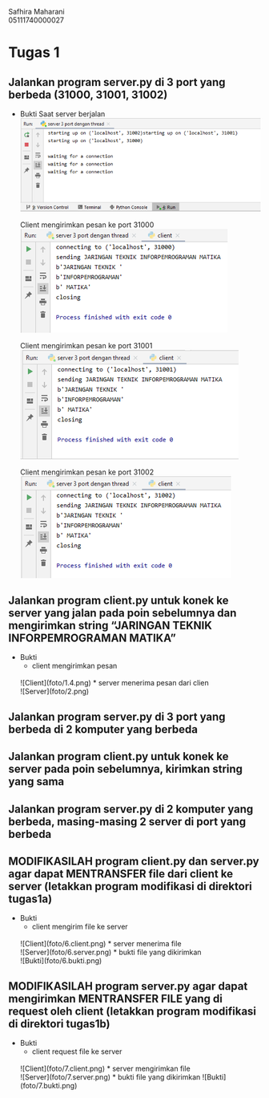 Safhira Maharani <br> 05111740000027 <br>

# Tugas 1
## Jalankan program server.py di 3 port yang berbeda (31000, 31001, 31002) 
* Bukti
    Saat server berjalan
    ![Kondisi Awal](foto/1.1.png)

    Client mengirimkan pesan ke port 31000
    ![Port 31000](foto/1.2.png)

    Client mengirimkan pesan ke port 31001
    ![Port 31001](foto/1.3.png)

    Client mengirimkan pesan ke port 31002
    ![Port 31002](foto/1.4.png)


## Jalankan program client.py untuk konek ke server yang jalan pada poin sebelumnya dan mengirimkan string “JARINGAN TEKNIK INFORPEMROGRAMAN MATIKA” 
* Bukti
    * client mengirimkan pesan
    <br>
    ![Client](foto/1.4.png)
    * server menerima pesan dari clien
    <br>
    ![Server](foto/2.png)
    

## Jalankan program server.py di 3 port yang berbeda di 2 komputer yang berbeda 

## Jalankan program client.py untuk konek ke server pada poin sebelumnya, kirimkan string yang sama 

## Jalankan program server.py di 2 komputer yang berbeda, masing-masing 2 server di port yang berbeda 

## MODIFIKASILAH program client.py dan server.py agar dapat MENTRANSFER file dari client ke server (letakkan program modifikasi di direktori tugas1a)
* Bukti
    * client mengirim file ke server
    <br>
    ![Client](foto/6.client.png)
    * server menerima file
    <br>
    ![Server](foto/6.server.png)
    * bukti file yang dikirimkan
    <br>
    ![Bukti](foto/6.bukti.png)

## MODIFIKASILAH program server.py agar dapat mengirimkan MENTRANSFER FILE yang di request oleh client (letakkan program modifikasi di direktori tugas1b) 
* Bukti
    * client request file ke server
    <br>
    ![Client](foto/7.client.png)
    * server mengirimkan file
    <br>
    ![Server](foto/7.server.png)
    * bukti file yang dikirimkan
    ![Bukti](foto/7.bukti.png)